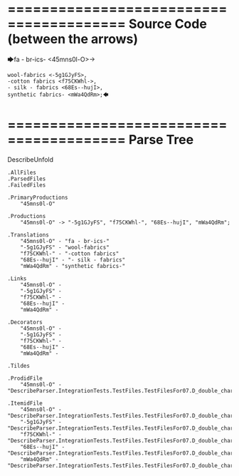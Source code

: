 ========================================
Source Code (between the arrows)
========================================

🡆fa - br-ics- <45mns0l-O>->

    wool-fabrics <-5g1GJyFS>,
    -cotton fabrics <f75CKWhl->,
    - silk - fabrics <68Es--hujI>,
    synthetic fabrics- <mWa4QdRm>;🡄

========================================
Parse Tree
========================================
DescribeUnfold

    .AllFiles
    .ParsedFiles
    .FailedFiles

    .PrimaryProductions
        "45mns0l-O" 

    .Productions
        "45mns0l-O" -> "-5g1GJyFS", "f75CKWhl-", "68Es--hujI", "mWa4QdRm";

    .Translations
        "45mns0l-O" - "fa - br-ics-"
        "-5g1GJyFS" - "wool-fabrics"
        "f75CKWhl-" - "-cotton fabrics"
        "68Es--hujI" - "- silk - fabrics"
        "mWa4QdRm" - "synthetic fabrics-"

    .Links
        "45mns0l-O" - 
        "-5g1GJyFS" - 
        "f75CKWhl-" - 
        "68Es--hujI" - 
        "mWa4QdRm" - 

    .Decorators
        "45mns0l-O" - 
        "-5g1GJyFS" - 
        "f75CKWhl-" - 
        "68Es--hujI" - 
        "mWa4QdRm" - 

    .Tildes

    .ProdidFile
        "45mns0l-O" - "DescribeParser.IntegrationTests.TestFiles.TestFilesFor07.D_double_characters1.ds"

    .ItemidFile
        "45mns0l-O" - "DescribeParser.IntegrationTests.TestFiles.TestFilesFor07.D_double_characters1.ds"
        "-5g1GJyFS" - "DescribeParser.IntegrationTests.TestFiles.TestFilesFor07.D_double_characters1.ds"
        "f75CKWhl-" - "DescribeParser.IntegrationTests.TestFiles.TestFilesFor07.D_double_characters1.ds"
        "68Es--hujI" - "DescribeParser.IntegrationTests.TestFiles.TestFilesFor07.D_double_characters1.ds"
        "mWa4QdRm" - "DescribeParser.IntegrationTests.TestFiles.TestFilesFor07.D_double_characters1.ds"

